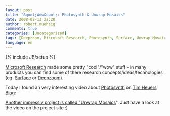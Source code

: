 ```yaml
---
layout: post
title: "&quot;Wow&quot;: Photosynth & Unwrap Mosaics"
date: 2008-08-13 22:20
author: robert.muehsig
comments: true
categories: [Uncategorized]
tags: [Deepzoom, Microsoft Research, Photosynth, Surface, Unwrap Mosaics]
language: en
---
```

{% include JB/setup %}
<p><a href="http://research.microsoft.com/">Microsoft Research</a> made some pretty &quot;cool&quot;/&quot;wow&quot; stuff - in many products you can find some of there research concepts/ideas/technologies (eg. <a href="http://www.microsoft.com/surface/index.html">Surface</a> or <a href="http://labs.live.com/Silverlight+2+Deep+Zoom.aspx">Deepzoom</a>).</p>
<p>Today I found an very interesting video about <a href="http://labs.live.com/photosynth/">Photosynth</a> on <a href="http://timheuer.com/blog/archive/2008/08/13/photosynth-gone-wild.aspx">Tim Heuers Blog</a>:</p>  <a href="http://www.youtube.com/watch?v=gLLzV5qeKyk" target="_new">
<p>Another impressiv project is called &quot;<a href="http://research.microsoft.com/unwrap/">Unwrap Mosaics</a>&quot;. Just have a look at the video on the project site :)</p>
